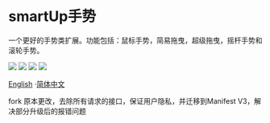 # smartUp手势 

一个更好的手势类扩展。功能包括：鼠标手势，简易拖曳，超级拖曳，摇杆手势和滚轮手势。

[![](https://img.shields.io/github/issues/BIMiracle/smartup)](https://github.com/BIMiracle/smartup/issues)
[![](https://img.shields.io/github/forks/BIMiracle/smartup)](https://github.com/zimocdoe/smartup/members)
[![](https://img.shields.io/github/stars/BIMiracle/smartup)](https://github.com/BIMiracle/smartup/stargazers)
[![](https://img.shields.io/github/license/BIMiracle/smartup)](LICENSE)

[English](README-en.md) ·[简体中文](README.md)

fork 原本更改，去除所有请求的接口，保证用户隐私，并迁移到Manifest V3，解决部分升级后的报错问题
